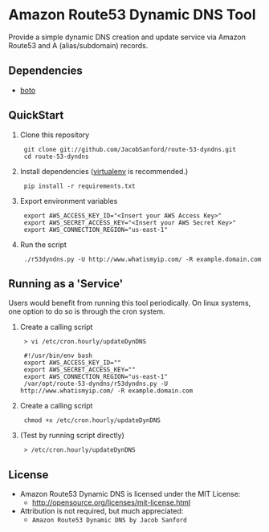 Amazon Route53 Dynamic DNS Tool
=============
Provide a simple dynamic DNS creation and update service via Amazon Route53 and A (alias/subdomain) records.

Dependencies
-----------
- [boto](https://github.com/boto/boto)

QuickStart
-----------
1. Clone this repository

        git clone git://github.com/JacobSanford/route-53-dyndns.git
        cd route-53-dyndns

2. Install dependencies ([virtualenv](http://virtualenv.readthedocs.org/en/latest/) is recommended.)

        pip install -r requirements.txt

3. Export environment variables

        export AWS_ACCESS_KEY_ID="<Insert your AWS Access Key>"
        export AWS_SECRET_ACCESS_KEY="<Insert your AWS Secret Key>"
        export AWS_CONNECTION_REGION="us-east-1"

4. Run the script

        ./r53dyndns.py -U http://www.whatismyip.com/ -R example.domain.com


Running as a 'Service'
-----------
Users would benefit from running this tool periodically. On linux systems, one option to do so is through the cron
system.

1. Create a calling script

        > vi /etc/cron.hourly/updateDynDNS

        #!/usr/bin/env bash
        export AWS_ACCESS_KEY_ID=""
        export AWS_SECRET_ACCESS_KEY=""
        export AWS_CONNECTION_REGION="us-east-1"
        /var/opt/route-53-dyndns/r53dyndns.py -U http://www.whatismyip.com/ -R example.domain.com

2. Create a calling script

        chmod +x /etc/cron.hourly/updateDynDNS

3. (Test by running script directly)

        > /etc/cron.hourly/updateDynDNS


License
-----------
- Amazon Route53 Dynamic DNS is licensed under the MIT License:
  - http://opensource.org/licenses/mit-license.html
- Attribution is not required, but much appreciated:
  - `Amazon Route53 Dynamic DNS by Jacob Sanford`
